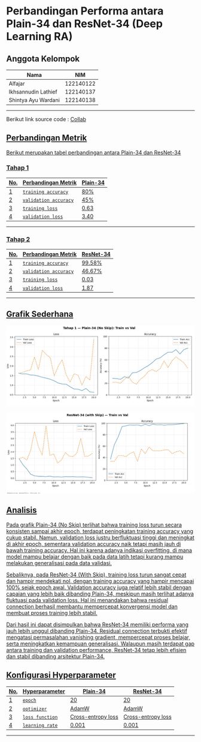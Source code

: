 # Perbandingan Performa antara Plain-34 dan ResNet-34 (Deep Learning RA)

## **Anggota Kelompok**

| **Nama**                    | **NIM**   |
| --------------------------- | --------- | 
| Alfajar                 | 122140122 |
| Ikhsannudin Lathief     | 122140137 |
| Shintya Ayu Wardani     | 122140138 | 
---

Berikut link source code : <a href="https://colab.research.google.com/drive/17uu26xLrM-hf8yF04S_icx59O8YLP-5k?usp=sharing">Collab

## **Perbandingan Metrik**

Berikut merupakan tabel perbandingan antara Plain-34 dan ResNet-34

### Tahap 1

| **No.** | **Perbandingan Metrik**         | **Plain-34**  | 
|-----|-------------------------------------|---------------|
| 1   | `training accuracy`                 |     80%       |
| 2   | `validation accuracy`               |     45%       |
| 3   | `training loss`                     |     0.63      |
| 4   | `validation loss`                   |     3.40      |
---

### Tahap 2

| **No.** | **Perbandingan Metrik**         | **ResNet-34** |
|-----|-------------------------------------|---------------|
| 1   | `training accuracy`                 |     99.58%    |
| 2   | `validation accuracy`               |     46.67%    |
| 3   | `training loss`                     |     0.03      |
| 4   | `validation loss`                   |     1.87      |
---

## **Grafik Sederhana**

![Tahap 1](Tahap1Plain-34.jpg)

![Tahap 2](Tahap2ResNet-34.jpg)

## **Analisis**

Pada grafik Plain-34 (No Skip) terlihat bahwa training loss turun secara konsisten sampai akhir epoch, terdapat peningkatan training accuracy yang cukup stabil. Namun, validation loss justru berfluktuasi tinggi dan meningkat di akhir epoch, sementara validation accuracy naik tetapi masih jauh di bawah training accuracy. Hal ini karena adanya indikasi overfitting, di mana model mampu belajar dengan baik pada data latih tetapi kurang mampu melakukan generalisasi pada data validasi.

Sebaliknya, pada ResNet-34 (With Skip), training loss turun sangat cepat dan hampir mendekati nol, dengan training accuracy yang hampir mencapai 100% sejak epoch awal. Validation accuracy juga relatif lebih stabil dengan capaian yang lebih baik dibanding Plain-34, meskipun masih terlihat adanya fluktuasi pada validation loss. Hal ini menandakan bahwa residual connection berhasil membantu mempercepat konvergensi model dan membuat proses training lebih stabil.

Dari hasil ini dapat disimpulkan bahwa ResNet-34 memiliki performa yang jauh lebih unggul dibanding Plain-34. Residual connection terbukti efektif mengatasi permasalahan vanishing gradient, mempercepat proses belajar, serta meningkatkan kemampuan generalisasi. Walaupun masih terdapat gap antara training dan validation performance, ResNet-34 tetap lebih efisien dan stabil dibanding arsitektur Plain-34.


## **Konfigurasi Hyperparameter**

| **No.** | **Hyperparameter** | **Plain-34**      | **ResNet-34**    |
|-----|------------------------|-------------------|------------------|
| 1   | `epoch`                |       20          |       20         |
| 2   | `optimizer`            |      AdamW        |      AdamW       |
| 3   | `loss function`        | Cross-entropy loss|Cross-entropy loss|
| 4   | `learning rate`        |       0.001       |      0.001       |
---
